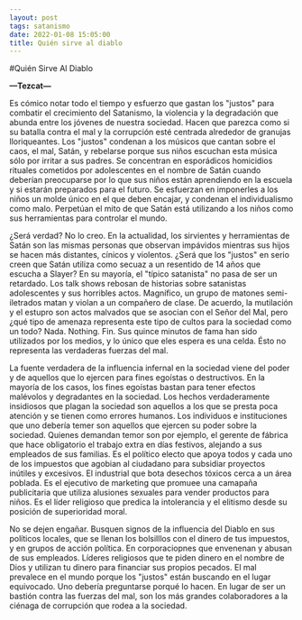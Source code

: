 ```yaml
---
layout: post
tags: satanismo
date: 2022-01-08 15:05:00
title: Quién sirve al diablo
---
```


#Quién Sirve Al Diablo

**—Tezcat—**

Es cómico notar todo el tiempo y esfuerzo que gastan los "justos" para combatir el crecimiento del Satanismo, la violencia y la degradación que abunda entre los jóvenes de nuestra sociedad. Hacen que parezca como si su batalla contra el mal y la corrupción esté centrada alrededor de granujas lloriqueantes. Los "justos" condenan a los músicos que cantan sobre el caos, el mal, Satán, y rebelarse porque sus niños escuchan esta música sólo por irritar a sus padres. Se concentran en esporádicos homicidios rituales cometidos por adolescentes en el nombre de Satán cuando deberían preocuparse por lo que sus niños están aprendiendo en la escuela y si estarán preparados para el futuro. Se esfuerzan en imponerles a los niños un molde único en el que deben encajar, y condenan el individualismo como malo. Perpetúan el mito de que Satán está utilizando a los niños como sus herramientas para controlar el mundo.

¿Será verdad? No lo creo. En la actualidad, los sirvientes y herramientas de Satán son las mismas personas que observan impávidos mientras sus hijos se hacen más distantes, cínicos y violentos. ¿Será que los "justos" en serio creen que Satán utiliza como secuaz a un resentido de 14 años que escucha a Slayer? En su mayoría, el "típico satanista" no pasa de ser un retardado. Los talk shows rebosan de historias sobre satanistas adolescentes y sus horribles actos. Magnífico, un grupo de matones semi-iletrados matan y violan a un compañero de clase. De acuerdo, la mutilación y el estupro son actos malvados que se asocian con el Señor del Mal, pero ¿qué tipo de amenaza representa este tipo de cultos para la sociedad como un todo? Nada. Nothing. Fin. Sus quince minutos de fama han sido utilizados por los medios, y lo único que eles espera es una celda. Ésto no representa las verdaderas fuerzas del mal.

La fuente verdadera de la influencia infernal en la sociedad viene del poder y de aquellos que lo ejercen para fines egoístas o destructivos. En la mayoría de los casos, los fines egoístas bastan para tener efectos malévolos y degradantes en la sociedad. Los hechos verdaderamente insidiosos que plagan la sociedad son aquellos a los que se presta poca atención y se tienen como errores humanos. Los individuos e instituciones que uno debería temer son aquellos que ejercen su poder sobre la sociedad. Quienes demandan temor son por ejemplo, el gerente de fábrica que hace obligatorio el trabajo extra en días festivos, alejando a sus empleados de sus familias. Es el político electo que apoya todos y cada uno de los impuestos que agobian al ciudadano para subsidiar proyectos inútiles y excesivos. El industrial que bota desechos tóxicos cerca a un área poblada. Es el ejecutivo de marketing que promuee una camapaña publicitaria que utiliza alusiones sexuales para vender productos para niños. Es el líder religioso que predica la intolerancia y el elitismo desde su posición de superioridad moral.

No se dejen engañar. Busquen signos de la influencia del Diablo en sus políticos locales, que se llenan los bolsilllos con el dinero de tus impuestos, y en grupos de acción política. En corporaciopnes que envenenan y abusan de sus empleados. Líderes religiosos que te piden dinero en el nombre de Dios y utilizan tu dinero para financiar sus propios pecados. El mal prevalece en el mundo porque los "justos" están buscando en el lugar equivocado. Uno debería preguntarse porqué lo hacen. En lugar de ser un bastión contra las fuerzas del mal, son los más grandes colaboradores a la ciénaga de corrupción que rodea a la sociedad.